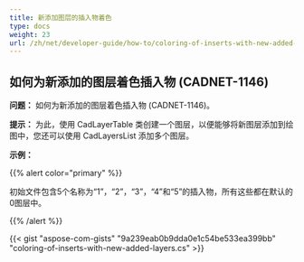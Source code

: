 ```yaml
---
title: 新添加图层的插入物着色
type: docs
weight: 23
url: /zh/net/developer-guide/how-to/coloring-of-inserts-with-new-added-layers/
---
```


## **如何为新添加的图层着色插入物 (CADNET-1146)**

**问题：** 如何为新添加的图层着色插入物 (CADNET-1146)。

**提示：** 为此，使用 CadLayerTable 类创建一个图层，以便能够将新图层添加到绘图中，您还可以使用 CadLayersList 添加多个图层。

**示例：**

{{% alert color="primary" %}}

初始文件包含5个名称为“1”，“2”，“3”，“4”和“5”的插入物，所有这些都在默认的0图层中。

{{% /alert %}}

{{< gist "aspose-com-gists" "9a239eab0b9dda0e1c54be533ea399bb" "coloring-of-inserts-with-new-added-layers.cs" >}}
